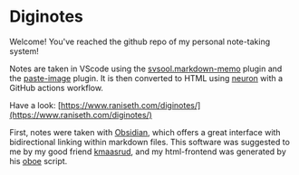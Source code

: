 # Diginotes
Welcome! You've reached the github repo of my personal note-taking system!

Notes are taken in VScode using the [svsool.markdown-memo](https://marketplace.visualstudio.com/items?itemName=svsool.markdown-memo) plugin and the [paste-image](https://marketplace.visualstudio.com/items?itemName=mushan.vscode-paste-image) plugin. It is then converted to HTML using [neuron](https://neuron.zettel.page/) with a GitHub actions workflow.

Have a look: [https://www.raniseth.com/diginotes/](https://www.raniseth.com/diginotes/)


First, notes were taken with [Obsidian](https://obsidian.md/), which offers a great interface with bidirectional linking within markdown files. This software was suggested to me by my good friend [kmaasrud](https://github.com/kmaasrud), and my html-frontend was generated by his [oboe](https://github.com/kmaasrud/oboe) script.
